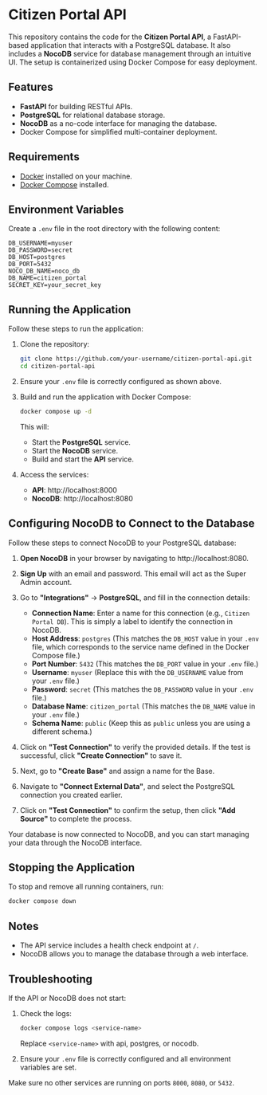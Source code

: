 # Citizen Portal API

This repository contains the code for the **Citizen Portal API**, a FastAPI-based application that interacts with a PostgreSQL database. It also includes a **NocoDB** service for database management through an intuitive UI. The setup is containerized using Docker Compose for easy deployment.


## Features
- **FastAPI** for building RESTful APIs.
- **PostgreSQL** for relational database storage.
- **NocoDB** as a no-code interface for managing the database.
- Docker Compose for simplified multi-container deployment.


## Requirements
- [Docker](https://www.docker.com/get-started) installed on your machine.
- [Docker Compose](https://docs.docker.com/compose/) installed.


## Environment Variables
Create a `.env` file in the root directory with the following content:

```env
DB_USERNAME=myuser
DB_PASSWORD=secret
DB_HOST=postgres
DB_PORT=5432
NOCO_DB_NAME=noco_db
DB_NAME=citizen_portal
SECRET_KEY=your_secret_key
```


## Running the Application
Follow these steps to run the application:

1. Clone the repository:

    ```bash
    git clone https://github.com/your-username/citizen-portal-api.git
    cd citizen-portal-api
    ```

2. Ensure your `.env` file is correctly configured as shown above.

3. Build and run the application with Docker Compose:

    ```bash
    docker compose up -d
    ```

    This will:

    - Start the **PostgreSQL** service.
    - Start the **NocoDB** service.
    - Build and start the **API** service.

4. Access the services:

    - **API**: http://localhost:8000
    - **NocoDB**: http://localhost:8080


## Configuring NocoDB to Connect to the Database
Follow these steps to connect NocoDB to your PostgreSQL database:

1. **Open NocoDB** in your browser by navigating to http://localhost:8080.

2. **Sign Up** with an email and password. This email will act as the Super Admin account.

3. Go to **"Integrations"** -> **PostgreSQL**, and fill in the connection details:

    - **Connection Name**: Enter a name for this connection (e.g., `Citizen Portal DB`). This is simply a label to identify the connection in NocoDB.
    - **Host Address**: `postgres` (This matches the `DB_HOST` value in your `.env` file, which corresponds to the service name defined in the Docker Compose file.)
    - **Port Number**: `5432` (This matches the `DB_PORT` value in your `.env` file.)
    - **Username**: `myuser` (Replace this with the `DB_USERNAME` value from your `.env` file.)
    - **Password**: `secret` (This matches the `DB_PASSWORD` value in your `.env` file.)
    - **Database Name**: `citizen_portal` (This matches the `DB_NAME` value in your `.env` file.)
    - **Schema Name**: `public` (Keep this as `public` unless you are using a different schema.)

4. Click on **"Test Connection"** to verify the provided details. If the test is successful, click **"Create Connection"** to save it.

5. Next, go to **"Create Base"** and assign a name for the Base.

6. Navigate to **"Connect External Data"**, and select the PostgreSQL connection you created earlier.

7. Click on **"Test Connection"** to confirm the setup, then click **"Add Source"** to complete the process.

Your database is now connected to NocoDB, and you can start managing your data through the NocoDB interface.


## Stopping the Application
To stop and remove all running containers, run:

```bash
docker compose down
```

## Notes
- The API service includes a health check endpoint at `/`.
- NocoDB allows you to manage the database through a web interface.


## Troubleshooting
If the API or NocoDB does not start:

1. Check the logs:
    ```bash
    docker compose logs <service-name>
    ```
    Replace `<service-name>` with api, postgres, or nocodb.

2. Ensure your `.env` file is correctly configured and all environment variables are set.

Make sure no other services are running on ports `8000`, `8080`, or `5432`.
